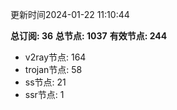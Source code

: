 更新时间2024-01-22 11:10:44

**总订阅: 36**
**总节点: 1037**
**有效节点: 244**
- v2ray节点: 164
- trojan节点: 58
- ss节点: 21
- ssr节点: 1
